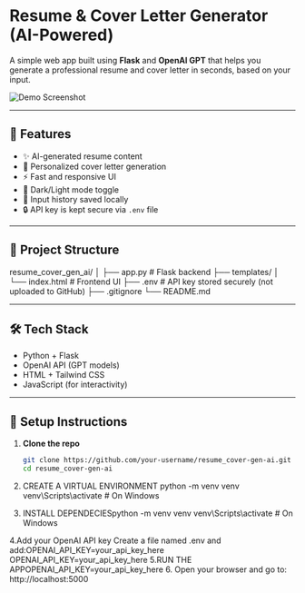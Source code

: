 # Resume & Cover Letter Generator (AI-Powered)

A simple web app built using **Flask** and **OpenAI GPT** that helps you generate a professional resume and cover letter in seconds, based on your input.

![Demo Screenshot](insert-screenshot-link-if-any)

---

## 🚀 Features

- ✨ AI-generated resume content
- 📝 Personalized cover letter generation
- ⚡ Fast and responsive UI
- 🌙 Dark/Light mode toggle
- 💾 Input history saved locally
- 🔒 API key is kept secure via `.env` file

---

## 📁 Project Structure

resume_cover_gen_ai/
│
├── app.py # Flask backend
├── templates/
│ └── index.html # Frontend UI
├── .env # API key stored securely (not uploaded to GitHub)
├── .gitignore
└── README.md

---

## 🛠️ Tech Stack

- Python + Flask
- OpenAI API (GPT models)
- HTML + Tailwind CSS
- JavaScript (for interactivity)

---

## 🔧 Setup Instructions

1. **Clone the repo**  
   ```bash
   git clone https://github.com/your-username/resume_cover-gen-ai.git
   cd resume_cover-gen-ai
2. CREATE A VIRTUAL ENVIRONMENT python -m venv venv
venv\Scripts\activate  # On Windows

3. INSTALL DEPENDECIESpython -m venv venv
venv\Scripts\activate  # On Windows

4.Add your OpenAI API key
Create a file named .env and add:OPENAI_API_KEY=your_api_key_here
OPENAI_API_KEY=your_api_key_here
5.RUN THE APPOPENAI_API_KEY=your_api_key_here
6.
Open your browser and go to:
http://localhost:5000

